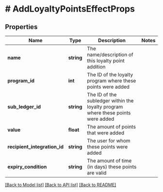 # # AddLoyaltyPointsEffectProps

## Properties

Name | Type | Description | Notes
------------ | ------------- | ------------- | -------------
**name** | **string** | The name/description of this loyalty point addition | 
**program_id** | **int** | The ID of the loyalty program where these points were added | 
**sub_ledger_id** | **string** | The ID of the subledger within the loyalty program where these points were added | 
**value** | **float** | The amount of points that were added | 
**recipient_integration_id** | **string** | The user for whom these points were added | 
**expiry_condition** | **string** | The amount of time (in days) these points are valid | 

[[Back to Model list]](../../README.md#documentation-for-models) [[Back to API list]](../../README.md#documentation-for-api-endpoints) [[Back to README]](../../README.md)


